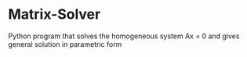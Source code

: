 # Matrix-Solver
Python program that solves the homogeneous system Ax = 0 and gives general solution in parametric form
